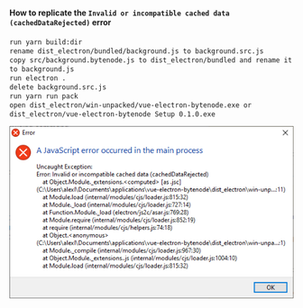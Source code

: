 #### How to replicate the `Invalid or incompatible cached data (cachedDataRejected)` error
```
run yarn build:dir
rename dist_electron/bundled/background.js to background.src.js
copy src/background.bytenode.js to dist_electron/bundled and rename it to background.js
run electron .
delete background.src.js
run yarn run pack
open dist_electron/win-unpacked/vue-electron-bytenode.exe or dist_electron/vue-electron-bytenode Setup 0.1.0.exe
```

![Error](error.png)